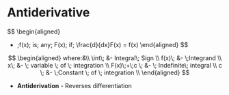 # Antiderivative
$$
\begin{aligned}
* \;f(x)\; is\; any\; F(x)\; if\; \frac{d}{dx}F(x) = f(x)
\end{aligned}
$$

$$
\begin{aligned}
where:&\\
\int\; &- Integral\; Sign \\
f(x)\; &- \;Integrand \\
x\; &- \; variable \; of \; integration \\
F(x)\;+\;c \; &- \; Indefinite\; integral \\
c \; &- \;Constant \; of \; integration \\
\end{aligned}
$$

* __Antiderivation__ - Reverses differentiation
